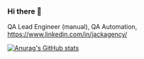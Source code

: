 ### Hi there 👋

QA Lead Engineer (manual), QA Automation, https://www.linkedin.com/in/jackagency/

[![Anurag's GitHub stats](https://github-readme-stats.vercel.app/api?username=anuraghazra&show_icons=true&theme=discord_old_blurple)](https://github.com/anuraghazra/github-readme-stats)

<!--
**Jackagency/Jackagency** is a ✨ _special_ ✨ repository because its `README.md` (this file) appears on your GitHub profile.

Here are some ideas to get you started:

- 🔭 I’m currently working on ...
- 🌱 I’m currently learning ...
- 👯 I’m looking to collaborate on ...
- 🤔 I’m looking for help with ...
- 💬 Ask me about ...
- 📫 How to reach me: ...
- 😄 Pronouns: ...
- ⚡ Fun fact: ...
-->
